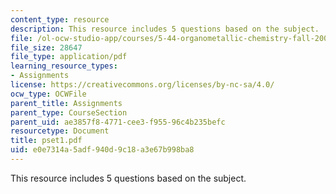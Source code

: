 ```yaml
---
content_type: resource
description: This resource includes 5 questions based on the subject.
file: /ol-ocw-studio-app/courses/5-44-organometallic-chemistry-fall-2004/e0e7314a5adf940d9c18a3e67b998ba8_pset1.pdf
file_size: 28647
file_type: application/pdf
learning_resource_types:
- Assignments
license: https://creativecommons.org/licenses/by-nc-sa/4.0/
ocw_type: OCWFile
parent_title: Assignments
parent_type: CourseSection
parent_uid: ae3857f8-4771-cee3-f955-96c4b235befc
resourcetype: Document
title: pset1.pdf
uid: e0e7314a-5adf-940d-9c18-a3e67b998ba8
---
```

This resource includes 5 questions based on the subject.